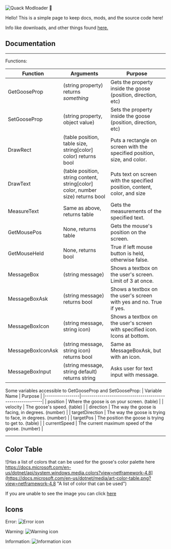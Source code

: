 ![Quack Modloader 🦆](https://i.imgur.com/UoSO3oD.png)

Hello! This is a simple page to keep docs, mods, and the source code here!

Info like downloads, and other things found [here.](https://desktopgooseunofficial.github.io/ResourceHub/mods/Quack.html)

## Documentation

---
Functions:

| Function          | Arguments                                                                       | Purpose                                                                   |
|-------------------|---------------------------------------------------------------------------------|---------------------------------------------------------------------------|
| GetGooseProp      | (string property) returns *something*                                           | Gets the property inside the goose (position, direction, etc)             |
| SetGooseProp      | (string property, object value)                                                 | Sets the property inside the goose (position, direction, etc)             |
| DrawRect          | (table position, table size, string[color] color) returns bool                  | Puts a rectangle on screen with the specified position, size, and color.  |
| DrawText          | (table position, string content, string[color] color, number size) returns bool | Puts text on screen with the specified position, content, color, and size |
| MeasureText       | Same as above, returns table                                                    | Gets the measurements of the specified text.                              |
| GetMousePos       | None, returns table                                                             | Gets the mouse's position on the screen.                                  |
| GetMouseHeld      | None, returns bool                                                              | True if left mouse button is held, otherwise false.                       |
| MessageBox        | (string message)                                                                | Shows a textbox on the user's screen. Limit of 3 at once.                 |
| MessageBoxAsk     | (string message) returns bool                                                   | Shows a textbox on the user's screen with yes and no. True if yes.        |
| MessageBoxIcon    | (string message, string icon)                                                   | Shows a textbox on the user's screen with specified icon. Icons at bottom.|
| MessageBoxIconAsk | (string message, string icon) returns bool                                      | Same as MessageBoxAsk, but with an icon.                                  |
| MessageBoxInput   | (string message, string default) returns string                                 | Asks user for text input with message.                                    |

Some variables accessible to GetGooseProp and SetGooseProp:
| Variable Name   | Purpose                                                   |
|-----------------|-----------------------------------------------------------|
| position        | Where the goose is on your screen. (table)                |
| velocity        | The goose's speed. (table)                                |
| direction       | The way the goose is facing, in degrees. (number)         |
| targetDirection | The way the goose is trying to face, in degrees. (number) |
| targetPos       | The position the goose is trying to get to. (table)       |
| currentSpeed    | The current maximum speed of the goose. (number)          |

---

## Color Table

![Has a list of colors that can be used for the goose's color palette here https://docs.microsoft.com/en-us/dotnet/api/system.windows.media.colors?view=netframework-4.8](https://docs.microsoft.com/en-us/dotnet/media/art-color-table.png?view=netframework-4.8 "A  list of color that can be used")

If you are unable to see the image you can click [here](https://docs.microsoft.com/en-us/dotnet/api/system.windows.media.colors?view=netframework-4.8)

## Icons

Error:
![Error icon](https://docs.microsoft.com/en-us/dotnet/media/messagebox-error.png?view=netframework-4.8 "Error icon")

Warning:
![Warning icon](https://docs.microsoft.com/en-us/dotnet/media/messagebox-warning.png?view=netframework-4.8 "Warning icon")

Information:
![Information icon](https://docs.microsoft.com/en-us/dotnet/media/messagebox-information.png?view=netframework-4.8 "Information icon")
